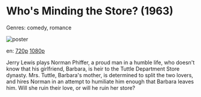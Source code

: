 # Who's Minding the Store? (1963)

Genres: comedy, romance

![poster](http://image.tmdb.org/t/p/w500/nBKfViWiApkrSGhRyjZc7YlRYVZ.jpg)

en:
  [720p](magnet:?xt=urn:btih:5D1A84DAE427325490CE708F9F19E11159FDC98C&tr=udp://glotorrents.pw:6969/announce&tr=udp://tracker.opentrackr.org:1337/announce&tr=udp://torrent.gresille.org:80/announce&tr=udp://tracker.openbittorrent.com:80&tr=udp://tracker.coppersurfer.tk:6969&tr=udp://tracker.leechers-paradise.org:6969&tr=udp://p4p.arenabg.ch:1337&tr=udp://tracker.internetwarriors.net:1337)
  [1080p](magnet:?xt=urn:btih:0BD8C85A43223676487C125682C29301C9343A7E&tr=udp://glotorrents.pw:6969/announce&tr=udp://tracker.opentrackr.org:1337/announce&tr=udp://torrent.gresille.org:80/announce&tr=udp://tracker.openbittorrent.com:80&tr=udp://tracker.coppersurfer.tk:6969&tr=udp://tracker.leechers-paradise.org:6969&tr=udp://p4p.arenabg.ch:1337&tr=udp://tracker.internetwarriors.net:1337)
  


Jerry Lewis plays Norman Phiffer, a proud man in a humble life, who doesn't know that his girlfriend, Barbara, is heir to the Tuttle Department Store dynasty. Mrs. Tuttle, Barbara's mother, is determined to split the two lovers, and hires Norman in an attempt to humiliate him enough that Barbara leaves him. Will she ruin their love, or will he ruin her store?